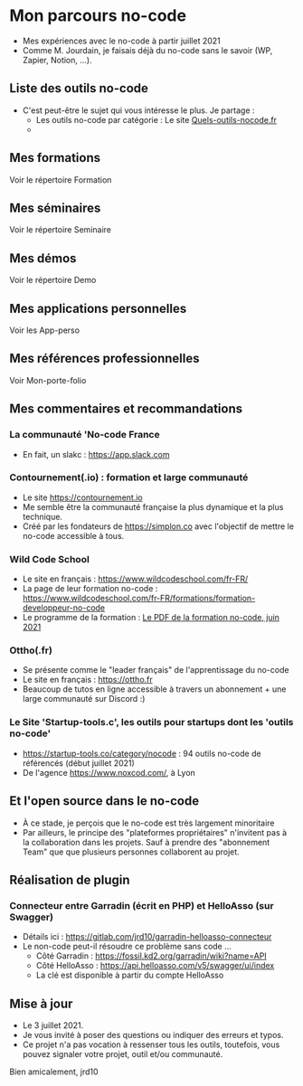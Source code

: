 # Mon parcours no-code
- Mes expériences avec le no-code à partir juillet 2021
- Comme M. Jourdain, je faisais déjà du no-code sans le savoir (WP, Zapier, Notion, ...).

## Liste des outils no-code
- C'est peut-être le sujet qui vous intéresse le plus. Je partage :
  - Les outils no-code par catégorie : Le site [Quels-outils-nocode.fr](https://quels-outils-nocode.fr/ "Lien vers le site")
  - 

## Mes formations
Voir le répertoire Formation

## Mes séminaires
Voir le répertoire Seminaire

## Mes démos
Voir le répertoire Demo

## Mes applications personnelles
Voir les App-perso

## Mes références professionnelles
Voir Mon-porte-folio

## Mes commentaires et recommandations

### La communauté 'No-code France
- En fait, un slakc : https://app.slack.com

### Contournement(.io) : formation et large communauté
- Le site https://contournement.io
- Me semble être la communauté française la plus dynamique et la plus technique. 
- Créé par les fondateurs de https://simplon.co avec l'objectif de mettre le no-code accessible à tous. 

### Wild Code School
- Le site en français : https://www.wildcodeschool.com/fr-FR/
- La page de leur formation no-code : https://www.wildcodeschool.com/fr-FR/formations/formation-developpeur-no-code
- Le programme de la formation : [Le PDF de la formation no-code, juin 2021](https://f.hubspotusercontent10.net/hubfs/2902314/Growth/SYLLABUS/NO%20CODE/FR%20-%20NO%20CODE.pdf?utm_campaign=NO%20CODE&utm_medium=email&_hsmi=124215881&_hsenc=p2ANqtz--SfHdTrxcI9NdA-kx42UBWw6MsyzQUG8wjMH5lswaoW2zNVCBPogjmrFTIxzuPwBa324uCYLcnikOPvHNlx_m6svbe9w&utm_content=124215881&utm_source=hs_automation "Lien vers le PDF")

### Ottho(.fr) 
- Se présente comme le "leader français" de l'apprentissage du no-code
- Le site en français : https://ottho.fr
- Beaucoup de tutos en ligne accessible à travers un abonnement + une large communauté sur Discord :)

### Le Site 'Startup-tools.c', les outils pour startups dont les 'outils no-code'
- https://startup-tools.co/category/nocode : 94 outils no-code de référencés (début juillet 2021)
- De l'agence https://www.noxcod.com/, à Lyon

## Et l'open source dans le no-code
- À ce stade, je perçois que le no-code est très largement minoritaire
- Par ailleurs, le principe des "plateformes propriétaires" n'invitent pas à la collaboration dans les projets. Sauf à prendre des "abonnement Team" que que plusieurs personnes collaborent au projet.

## Réalisation de plugin

### Connecteur entre Garradin (écrit en PHP) et HelloAsso (sur Swagger)
- Détails ici : https://gitlab.com/jrd10/garradin-helloasso-connecteur
- Le non-code peut-il résoudre ce problème sans code ...
  - Côté Garradin : https://fossil.kd2.org/garradin/wiki?name=API
  - Côté HelloAsso : https://api.helloasso.com/v5/swagger/ui/index
  - La clé est disponible à partir du compte HelloAsso  


## Mise à jour
- Le 3 juillet 2021.
- Je vous invité à poser des questions ou indiquer des erreurs et typos.
- Ce projet n'a pas vocation à ressenser tous les outils, toutefois, vous pouvez signaler votre projet, outil et/ou communauté.

Bien amicalement, jrd10
